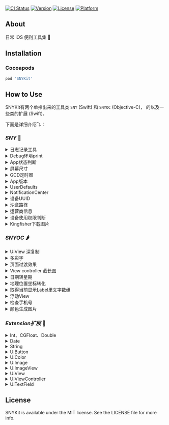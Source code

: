 <p align="center"><img src="https://raw.githubusercontent.com/zesicus/SNYKit/master/tree_snykit.png" alt="" /></p>

[![CI Status](https://img.shields.io/travis/zesicus/SNYKit.svg?style=flat)](https://travis-ci.org/zesicus/SNYKit)
[![Version](https://img.shields.io/cocoapods/v/SNYKit.svg?style=flat)](https://cocoapods.org/pods/SNYKit)
[![License](https://img.shields.io/cocoapods/l/SNYKit.svg?style=flat)](https://cocoapods.org/pods/SNYKit)
[![Platform](https://img.shields.io/cocoapods/p/SNYKit.svg?style=flat)](https://cocoapods.org/pods/SNYKit)

## About

日常 iOS 便利工具集 🌱

## Installation

### Cocoapods

```ruby
pod 'SNYKit'
```

## How to Use

SNYKit有两个单拎出来的工具类 `SNY` (Swift) 和 `SNYOC` (Objective-C)， 的以及一些类的扩展 (Swift)。  

下面是详细介绍⤵：

### *SNY* 🍋

<details>
 <summary>日志记录工具</summary>
 
 ```Swift
SNYOC.recordLog("--- App启动 ---")
 ```
 
</details> 

<details>
 <summary>Debug环境print</summary>
 
 ```Swift
 dprint("hello")
 ```
 
</details> 

<details>
 <summary>App状态判断</summary>

```Swift
//判断App是否在前台并且能有效接收事件
SNY.appStates.isForeground

//判断App是否在后台运行
SNY.appStates.isBackground

//判断App是否在非活跃状态，这种状态可能处于正在将App转移到后台或者把app调起到前台时
SNY.appStates.isInactive
```

具体请参考 `UIApplication.shared.applicationState`

> 除了比较懒的写系统的写法，再就是我也只需要个判断。

</details>

<details>
 <summary>屏幕尺寸</summary>
 
 * 不说你们都懂得
 
 ```Swift
SNY.screen.frame
SNY.screen.height
SNY.screen.width
SNY.screen.scale
 ```
 
</details>



<details>
 <summary>GCD定时器</summary>
 
* 主线程 `GCD.main`
* 高优先后台线程 `GCD.globalHigh`
* 一般后台线程 `GCD.global`
* 标签线程: `GCD.seria(label: "hello")`
* 分组线程(default组) `GCD.concurrent(label: "hello")`

* 延迟执行

```Swift
//延迟 1 秒执行
SNY.gcd.after(time: 1.0, queue: GCD.main) {
	dprint("Hello")
}
```

> 当然，上面这个方法也可以用下面定时器执行

* 定时器

```
//设置循环定时器，1秒执行一次
SNY.gcd.scheduledDispatchTimer(WithTimerName: "hello", timeInterval: 1.0, queue: GCD.main, repeats: true) {
    dprint("Hello")
}

//检查定时器是否存在
SNY.gcd.isExistTimer(WithTimerName: "hello")

//销毁定时器
SNY.gcd.cancleTimer(WithTimerName: "hello")
```

 
</details>

<details>
 <summary>App版本</summary>
 
 ```Swift
 SNY.appVersion
 ```
 
</details> 

<details>
 <summary>UserDefaults</summary>
 
 ```Swift
 SNY.defaults.set...
 ```
 
</details> 

<details>
 <summary>NotificationCenter</summary>
 
 ```Swift
 SNY.defaultNoti.post...
 ```
 
</details> 

<details>
 <summary>设备UUID</summary>
 
 ```Swift
 SNY.uuid
 ```
 
</details> 

<details>
 <summary>沙盒路径</summary>
 
 ```Swift
 //Documents路径
SNY.documentsPath
//Cache路径
SNY.cachesPath
 ```
 
</details> 

<details>
 <summary>运营商信息</summary>
 
 返回一个元祖，包含 
 
 * 运营商名 carrierName 例 中国联通
 * 国家代码(大写) carrierName 例 CN
 * 网络制式 networkType 例 4G


```Swift
SNY.getCarrier()
```
 
</details> 

<details>
 <summary>设备使用权限判断</summary>
 
 * 网络使用权限
 
 ```Swift
 switch SNY.netPermission {
    case .notRestricted:
        dprint("无限制")
        break
    case .restricted:
        dprint("网络限制")
        break
    case .restrictedStateUnknown:
        dprint("未设置过网络权限时是这个状态")
        break
    default:
        break
 }
 ```
 
 * 相册使用权限

 ```Swift
 switch SNY.photoAlbumPermission {
    case .authorized:
        dprint("已授权")
        break
    case .denied:
        dprint("已阻止")
        break
    case .notDetermined:
        dprint("未知")
        break
    case .restricted:
        dprint("未授权，可能是家长控制权限")
        break
 }
 ```
 
 * 相机使用权限

 ```Swift
 switch SNY.cameraPermission {
    case .authorized:
        dprint("已授权相机")
        break
    case .denied:
        dprint("拒绝使用相机")
        break
    case .restricted:
        dprint("受限制的")
        break
    case .notDetermined:
        dprint("系统未知，可能第一次开启app时状态是这样的")
        break
 }
 ```
 
 * 麦克风使用权限

 ```Swift
 switch SNY.microphonePermission {
    case .authorized:
        dprint("已授权麦克风")
        break
    case .denied:
        dprint("已拒绝麦克风")
        break
    case .restricted:
        dprint("受限制的")
        break
    case .notDetermined:
        dprint("系统未知，可能第一次开启app时状态是这样的")
        break
 }
 ```
 
 * 推送权限

 ```Swift
 if SNY.pushPermission {
     dprint("推送已开启")
 } else {
     dprint("推送未开启/未知")
 }
 ```
 
 * 定位权限

 ```Swift
 if SNY.locationPermission {
     dprint("GPS可用")
 } else {
     dprint("GPS不可用")
 }
 ```
 
</details> 


<details>
 <summary>Kingfisher下载图片</summary>

```Swift
func downloadImage(addr: String, _ completion: @escaping (UIImage) -> Void)
```
 
</details> 


### *SNYOC* 🌶

<details>
 <summary> UIView 深复制 </summary>

```Swift
let theView = UIView()
let cpView = SNYOC.copy(theView)
```
 
</details> 

<details>
 <summary> 多彩字 </summary>
 
 * 改变字符串中个别字符的颜色

```Swift
SNYOC.returnColorfulString("确认授权并同意《用户授权协议》", keyword: "《用户授权协议》", color: .mainTheme)
```

* 改变字符串中许多字符的颜色，比如只把字符串中的数字变色

```Swift
SNYOC.returnColorfulString("我是\(Profile.nickName ?? "")，掘金联盟第 \(rankNum) 号成员", which: ["0", "1", "2", "3", "4", "5", "6", "7", "8", "9"], color: .mainTheme)
```
 
</details> 


<details>
 <summary> 页面过渡效果 </summary>
 
 * 给你的Layer加一个过渡效果，这样比如Push出来的页面会有不同动画效果，方法里面有详细说明

```Swift
SNYOC.addAnimation(self.view.layer, type: "rotate")
```
 
</details>  


<details>
 <summary> View controller 截长图 </summary>
 
 * 生成整个View截图，当然如果想截长图传个ScrollView就好了

```Swift
SNYOC.generateImage(from: self.tableView, size: self.tableView.contentSize)
```
 
</details>   


<details>
 <summary> 日期转星期 </summary>

* 输入日期显示星期几

```Swift
SNYOC.getWeek(Date())
```
 
</details>   


<details>
 <summary> 地理位置坐标转化 </summary>

```Swift
let snyoc = SNYOC.init(latitude: 123, andLongitude: 123)

//从GPS坐标转化到高德坐标
snyoc?.transformFromGPSToGD().latitude
snyoc?.transformFromGPSToGD().longitude

//从高德坐标转化到百度坐标
snyoc?.transformFromGDToBD().latitude
snyoc?.transformFromGDToBD().longitude

//从百度坐标到高德坐标
snyoc?.transformFromBDToGD().latitude
snyoc?.transformFromBDToGD().longitude

//从高德坐标到GPS坐标
snyoc?.transformFromGDToGPS().latitude
snyoc?.transformFromGDToGPS().longitude

//从百度坐标到GPS坐标
snyoc?.transformFromBDToGPS().latitude
snyoc?.transformFromBDToGPS().longitude
```
 
</details>


<details>
 <summary> 取得当前显示Label里文字数组 </summary>
 
 * 取得当前显示Label里文字数组，或许你可以拿来判断一下行数，然后判断展开收缩

```Swift
SNYOC.getLinesArrayOfString(in: cell?.detailLabel)
```
 
</details>


<details>
 <summary> 浮动View </summary>
 
 * 跳动的View，加载多个类似于蚂蚁森林的感觉

```Swift
SNYOC.jumpAnimationView(jumpView)
```
 
</details>


<details>
 <summary> 检查手机号 </summary>
 
 * 返回 true 或 false
 
```Swift
SNYOC.checkTel("12345")
```
 
</details> 


<details>
 <summary> 颜色生成图片 </summary>
 
 * 颜色生成 UIImage (Extension UIColor 同样有实现)

```Swift
let redImg = SNYOC.createImage(with: .red)
```
 
</details> 


### *Extension扩展* 🥝

<details>
 <summary>Int、CGFloat、Double</summary>
 
* 解决精度丢失 (Double -> String)

```Swift
let fixedNumStr = num.decimalStr
```

* 秒转Date型日期 (毫秒自行 x 1000)

```Swift
let date = timeStamp.getDate()
```

* 毫秒转字符型日期

```Swift
12345000.getStringDate(format: "yyyy-MM-dd HH:mm")
```

* 生成随机数

```Swift
// 生成 0 - Max 中的随机数
Int.random
//生成 0 - n-1 之间的随机数
Int.random(n: 10)
//生成 min - max 之间的随机数
Int.random(min: 1, max: 10)
```
 
</details> 

<details>
 <summary>Date</summary>
 
 * 日期转字符串

```Swift
Date().getStringDate(format: "yyyy-MM-dd HH:mm")
```

* 判别时间：刚刚、1分钟前、1小时前...

```Swift
Date().judgeTime()
```
 
</details> 

<details>
 <summary>String</summary>
 
* 将身份证号除前三位和后四位，中间用*号表示

```Swift
let idNum = "311119199303252222"
let hideIdNum = idNum.hideIDCardNo
```
 
* 随机MD5，这部分给注释掉了，使用则在桥接文件中`#import <CommonCrypto/CommonCrypto.h>`

```Swift
String.randomMD5()
```

* 获得字符串宽度

```Swift
"getw".getWidth(size: 15)
```

* HTML字符串本地富文本

```Swift
"<HTML>".html2AttributedString
```

* HTML字符串本地纯文本

```Swift
"<HTML>".html2String
```

* 获得带有行间距的字符串，lineSpacing：行间距，charSpacing：字间距

```Swift
getLineSpacing(lineSpacing: 1, charSpacing: 1)
```

* 存储文件标记不同步iCloud

```Swift
path.excludeFromBackup()
```

* 截取字符串

```Swift
"12345".substring(toIndex: 1)
"1123".substring(fromIndex: 1)
```

* 字符串转为字符数组

```Swift
"1123".toCharArray()
```

* 播放声音

```Swift
musicPath.playSound()
```
 
</details> 

<details>
 <summary>UIButton</summary>
  
```Swift
//左边文字右边图片
thumUpBtn.setTitleRightImgLeft(title: "点赞", font: UIFont.systemFont(ofSize: 12.0), fontColor: .leastBlack, image: UIImage(named: "like"), dist: 10.0)

//右边文字左边图片
thumUpBtn.setTitleLeftImgRight(title: "点赞", font: UIFont.systemFont(ofSize: 12.0), fontColor: .leastBlack, image: UIImage(named: "like"), dist: 10.0)
```

</details> 


<details>
 <summary>UIColor</summary>
 
* 随机颜色

```Swift
UIColor.randomColor()
``` 
 
* 不用除255的便利方法

```Swift
UIColor(r: 12, g: 22, b: 125)
```

* 16进制颜色

```Swift
UIColor(hex: 0x3E609E)
```

* 纯色图片

```Swift
UIColor.red.getImage()
```
 
</details>  


<details>
 <summary>UIImage</summary>
 
 * 压缩图片

```Swift
image.compressImage(toByte: 100 * 1024)
```
 
</details> 


<details>
 <summary>UIImageView</summary>
 
* 设置图片形状模版 (如 聊天气泡样式图片)

```Swift
imgView.maskPic(image: img, with: bubbleImg)
```
 
* 设置圆角（便利方法）

```Swift
imgView.setCorner(radius: 4.0)
```
 
* 填充虚线，注意view的高度

```Swift
imageView.fillImaginaryLine()
```
* 修复垂直拍摄照片旋转90度问题

```Swift
let fixedImg = originImg.fixOrientation()
```

* 设置网络图片

```Swift
/// 有缓存式设置网络图片
///
/// - Parameters:
///   - urlString: 网络图片地址
///   - placeholder: 占位图
public func setNetImg(urlString: String, placeholder: UIImage? = UIImage(named: "sny_default_img"))

/// 无缓存式设置网络图片
///
/// - Parameters:
///   - urlString: 网络图片地址
///   - placeholder: 占位图
public func setNetImgNoCache(urlString: String, placeholder: UIImage? = UIImage(named: "sny_default_img"))
```

* 改变图片颜色（经测试可能会产生很细的图片边框）

```Swift
    func withColor(_ color: UIColor) -> UIImage
```

* 改变图片尺寸

```Swift
    func withSize(_ size: CGSize) -> UIImage
```
 
</details> 


<details>
 <summary>UIView</summary>
 
 * 适用于从下往上滑动入场效果，如需要阴影遮罩，传入遮罩UIView实例

 ```Swift
 //滑入
 optionsView.slideIn(parentVC: self, bounds: CGRect(x: 0, y: 0, width: SNY.screen.width, height: 200), with: bgView)
 //滑出
 optionsView.slideOut(with: bgView)
 ```
 
 * 适用于提示框弹出的动画展示效果, with后面跟的是阴影遮罩，手动传入

```Swift
//弹出
exchangeView.animateIn(parentVC: self.navigationController!, with: backgroundView)

//消失
exchangeView.animateOut(with: backgroundView)
```
 
</details> 


<details>
 <summary>UIViewController </summary>
 
* 跳过返回主控制器

```Swift
func backToRootVC(popAnimation: Bool, dismissAnimation: Bool)
```

* 导航栏左右按钮

```Swift
//左导航栏图片按钮
addLefttBarButtonItem(navigationItem, image: #imageLiteral(resourceName: "bar_search"), target: self, action: #selector(searchAction))

//右导航栏图片按钮
addRightBarButtonItem(navigationItem, image: #imageLiteral(resourceName: "bar_post"), target: self, action: #selector(rightBtnAction))

//左导航栏IconFont按钮
addIconFontLeftBarButtonItem(navigationItem, unicode: "\u{e604}", color: .white, target: self, action: #selector(h))

//右导航栏IconFont按钮
addIconFontRightBarButtonItem(navigationItem, unicode: "\u{e604}", color: .white, target: self, action: #selector(h))

//左导航栏多个文字按钮
addLeftBarButtonItem(navigationItem, title: "左按钮", titleColor: .red, target: self, action: #selector(leftAction))

//右导航栏多个文字按钮
addRightBarButtonItem(navigationItem, title: "右按钮", titleColor: .blue, target: self, action: #selector(rightAction))

//左导航栏多个文字按钮
addIconFontLeftBarButtonItems(navigationItem, unicodes: ["\u{e604}", "\u{e604}", "\u{e604}"], colors: Array.init(repeating: .white, count: 3), dist: 20, target: self, action: [#selector(h), #selector(h), #selector(h)])

//右导航栏多个文字按钮
addIconFontRightBarButtonItems(navigationItem, unicodes: ["\u{e604}", "\u{e604}", "\u{e604}"], colors: Array.init(repeating: .white, count: 3), dist: 20, target: self, action: [#selector(h), #selector(h), #selector(h)])

```

</details> 

<details>
 <summary>UITextField</summary>

* 设置 Placeholder，颜色，字体可选

```Swift
field.setPlaceholder("hello", color: .red)
field.setPlaceholder("hello", font: UIFont.systemFont(ofSize: 30))
field.setPlaceholder("hello", color: .red, font: UIFont.systemFont(ofSize: 50))
```
 
</details>


## License

SNYKit is available under the MIT license. See the LICENSE file for more info.
